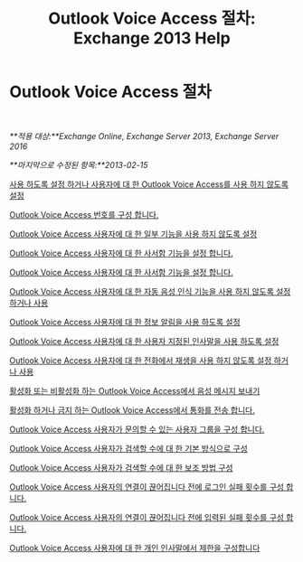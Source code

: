 ﻿---
title: 'Outlook Voice Access 절차: Exchange 2013 Help'
TOCTitle: Outlook Voice Access 절차
ms:assetid: 1cab0106-1ec2-4257-8911-32a1e73b185d
ms:mtpsurl: https://technet.microsoft.com/ko-kr/library/JJ863109(v=EXCHG.150)
ms:contentKeyID: 50555950
ms.date: 05/22/2018
mtps_version: v=EXCHG.150
ms.translationtype: MT
---

# Outlook Voice Access 절차

 

_**적용 대상:**Exchange Online, Exchange Server 2013, Exchange Server 2016_

_**마지막으로 수정된 항목:**2013-02-15_

[사용 하도록 설정 하거나 사용자에 대 한 Outlook Voice Access를 사용 하지 않도록 설정](enable-or-disable-outlook-voice-access-for-users-exchange-2013-help.md)

[Outlook Voice Access 번호를 구성 합니다.](configure-an-outlook-voice-access-number-exchange-2013-help.md)

[Outlook Voice Access 사용자에 대 한 일부 기능을 사용 하지 않도록 설정](disable-selected-features-for-outlook-voice-access-users-exchange-2013-help.md)

[Outlook Voice Access 사용자에 대 한 사서함 기능을 설정 합니다.](set-mailbox-features-for-outlook-voice-access-users-exchange-2013-help.md)

[Outlook Voice Access 사용자에 대 한 사서함 기능을 설정 합니다.](set-mailbox-features-for-an-outlook-voice-access-user-exchange-2013-help.md)

[Outlook Voice Access 사용자에 대 한 자동 음성 인식 기능을 사용 하지 않도록 설정 하거나 사용](enable-or-disable-automatic-speech-recognition-for-an-outlook-voice-access-user-exchange-2013-help.md)

[Outlook Voice Access 사용자에 대 한 정보 알림을 사용 하도록 설정](enable-an-informational-announcement-for-outlook-voice-access-users-exchange-2013-help.md)

[Outlook Voice Access 사용자에 대 한 사용자 지정된 인사말을 사용 하도록 설정](enable-a-customized-greeting-for-outlook-voice-access-users-exchange-2013-help.md)

[Outlook Voice Access 사용자에 대 한 전화에서 재생을 사용 하지 않도록 설정 하거나 사용](enable-or-disable-play-on-phone-for-outlook-voice-access-users-exchange-2013-help.md)

[활성화 또는 비활성화 하는 Outlook Voice Access에서 음성 메시지 보내기](enable-or-disable-sending-voice-messages-from-outlook-voice-access-exchange-2013-help.md)

[활성화 하거나 금지 하는 Outlook Voice Access에서 통화를 전송 합니다.](enable-or-prevent-transferring-calls-from-outlook-voice-access-exchange-2013-help.md)

[Outlook Voice Access 사용자가 문의할 수 있는 사용자 그룹을 구성 합니다.](configure-the-group-of-users-that-outlook-voice-access-users-can-contact-exchange-2013-help.md)

[Outlook Voice Access 사용자가 검색할 수에 대 한 기본 방식으로 구성](configure-the-primary-way-for-outlook-voice-access-users-to-search-exchange-2013-help.md)

[Outlook Voice Access 사용자가 검색할 수에 대 한 보조 방법 구성](configure-the-secondary-way-for-outlook-voice-access-users-to-search-exchange-2013-help.md)

[Outlook Voice Access 사용자의 연결이 끊어집니다 전에 로그인 실패 횟수를 구성 합니다.](configure-the-number-of-sign-in-failures-before-outlook-voice-access-users-are-disconnected-exchange-2013-help.md)

[Outlook Voice Access 사용자의 연결이 끊어집니다 전에 입력된 실패 횟수를 구성 합니다.](configure-the-number-of-input-failures-before-outlook-voice-access-users-are-disconnected-exchange-2013-help.md)

[Outlook Voice Access 사용자에 대 한 개인 인사말에서 제한을 구성합니다](configure-the-limit-on-personal-greetings-for-outlook-voice-access-users-exchange-2013-help.md)

